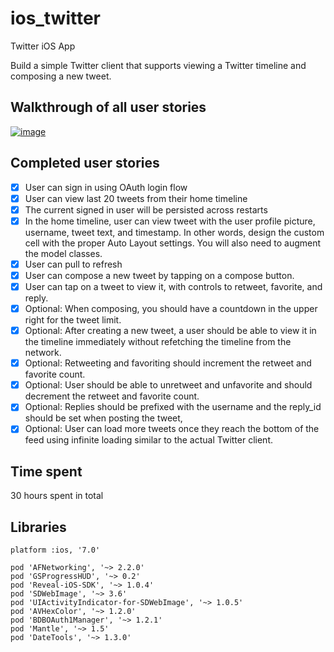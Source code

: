 ios_twitter
===========

Twitter iOS App

Build a simple Twitter client that supports viewing a Twitter timeline and composing a new tweet.

## Walkthrough of all user stories

[![image](https://raw.githubusercontent.com/wiki/stanleyhlng/ios_twitter/assets/ios_twitter.gif)](https://raw.githubusercontent.com/wiki/stanleyhlng/ios_twitter/assets/ios_twitter.gif)

## Completed user stories

 * [x] User can sign in using OAuth login flow
 * [x] User can view last 20 tweets from their home timeline
 * [x] The current signed in user will be persisted across restarts
 * [x] In the home timeline, user can view tweet with the user profile picture, username, tweet text, and timestamp. In other words, design the custom cell with the proper Auto Layout settings. You will also need to augment the model classes.
 * [x] User can pull to refresh
 * [x] User can compose a new tweet by tapping on a compose button.
 * [x] User can tap on a tweet to view it, with controls to retweet, favorite, and reply.
 * [x] Optional: When composing, you should have a countdown in the upper right for the tweet limit.
 * [x] Optional: After creating a new tweet, a user should be able to view it in the timeline immediately without refetching the timeline from the network.
 * [x] Optional: Retweeting and favoriting should increment the retweet and favorite count.
 * [x] Optional: User should be able to unretweet and unfavorite and should decrement the retweet and favorite count.
 * [x] Optional: Replies should be prefixed with the username and the reply_id should be set when posting the tweet,
 * [x] Optional: User can load more tweets once they reach the bottom of the feed using infinite loading similar to the actual Twitter client.

## Time spent
30 hours spent in total

## Libraries
```
platform :ios, '7.0'

pod 'AFNetworking', '~> 2.2.0'
pod 'GSProgressHUD', '~> 0.2'
pod 'Reveal-iOS-SDK', '~> 1.0.4'
pod 'SDWebImage', '~> 3.6'
pod 'UIActivityIndicator-for-SDWebImage', '~> 1.0.5'
pod 'AVHexColor', '~> 1.2.0'
pod 'BDBOAuth1Manager', '~> 1.2.1'
pod 'Mantle', '~> 1.5'
pod 'DateTools', '~> 1.3.0'
```
